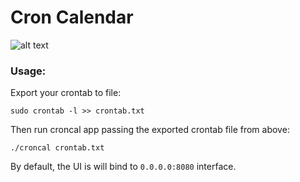 # Cron Calendar

![alt text](https://user-images.githubusercontent.com/941660/37251106-d4e43758-2511-11e8-86ff-cf73770a244d.png "Screenshot")

### Usage:

Export your crontab to file:

```
sudo crontab -l >> crontab.txt
```

Then run croncal app passing the exported crontab file from above:

```
./croncal crontab.txt
```

By default, the UI is will bind to `0.0.0.0:8080` interface. 


